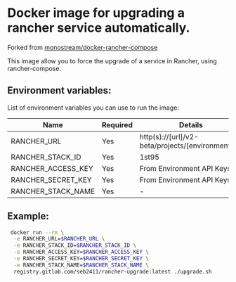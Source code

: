 # Docker image for upgrading a rancher service automatically.

Forked from [monostream/docker-rancher-compose](https://github.com/monostream/docker-rancher-compose)

This image allow you to force the upgrade of a service in Rancher, using rancher-compose.

## Environment variables:

List of environment variables you can use to run the image:

Name                 | Required | Details
-------------------- | -------- | -------------------------------------------------
RANCHER_URL          | Yes      | http(s)://[url]/v2-beta/projects/[environment_id]
RANCHER_STACK_ID     | Yes      | 1st95
RANCHER_ACCESS_KEY   | Yes      | From Environment API Keys
RANCHER_SECRET_KEY   | Yes      | From Environment API Keys
RANCHER_STACK_NAME   | Yes      | -

## Example:

```bash
 docker run --rm \
  -e RANCHER_URL=$RANCHER_URL \
  -e RANCHER_STACK_ID=$RANCHER_STACK_ID \
  -e RANCHER_ACCESS_KEY=$RANCHER_ACCESS_KEY \
  -e RANCHER_SECRET_KEY=$RANCHER_SECRET_KEY \
  -e RANCHER_STACK_NAME=$RANCHER_STACK_NAME \
  registry.gitlab.com/seb2411/rancher-upgrade:latest ./upgrade.sh
```
